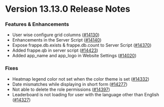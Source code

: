 # Version 13.13.0 Release Notes

### Features & Enhancements

- User wise configure grid columns ([#14130](https://github.com/frappe/frappe/pull/14130))
- Enhancements in the Server Script ([#14140](https://github.com/frappe/frappe/pull/14140))
- Expose frappe.db.exists & frappe.db.count to Server Script ([#14370](https://github.com/frappe/frappe/pull/14370))
- Added frappe.qb in server script ([#14423](https://github.com/frappe/frappe/pull/14423))
- Added app_name and app_logo in Website Settings ([#14020](https://github.com/frappe/frappe/pull/14020))

### Fixes

- Heatmap legend color not set when the color theme is set ([#14332](https://github.com/frappe/frappe/pull/14332))
- Date mismatches while displaying in short form ([#14277](https://github.com/frappe/frappe/pull/14277))
- Not able to delete the role permissions ([#14397](https://github.com/frappe/frappe/pull/14397))
- Leaderboard is not loading for user with the language other than English ([#14327](https://github.com/frappe/frappe/pull/14327))
